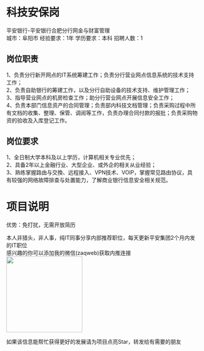 # 科技安保岗
平安银行-平安银行合肥分行网金与财富管理  
城市：阜阳市 经验要求：1年 学历要求：本科  招聘人数：1

## 岗位职责
1、负责分行新开网点的IT系统筹建工作；负责分行营业网点信息系统的技术支持工作；   
2、负责自助银行的筹建工作，以及分行自助设备的技术支持、维护管理工作；    
3、指导营业网点的机房检查工作；助分行营业网点开展信息安全工作；     
4、负责本部门信息资产的合同管理；负责部内科技文档管理；负责采购过程中所有文档的收集、整理、保管、调阅等工作，负责办理合同付款的报批；负责采购物资的验收及入库登记工作。

## 岗位要求
1、全日制大学本科及以上学历，计算机相关专业优先；   
2、具备2年以上金融行业、大型企业、或外企的相关从业经验；   
3、熟练掌握路由与交換、远程接入、VPN技术、VOIP，掌握常见路由协议，具有较强的网络故障排查与处置能力，了解商业银行信息安全相关规范。

# 项目说明

优势：免打扰，无需开放简历

本人非猎头，非人事，纯IT同事分享内部推荐职位，每天更新平安集团2个月内发的IT职位  
感兴趣的你可以添加我的微信(zaqweb)获取内推连接  
<img src="https://github.com/zaqweb/PA-IT-JOBS/blob/master/WechatICode.jpeg"  height="200" width="200">

如果该信息能帮忙获得更好的发展请为项目点亮Star，转发给有需要的朋友




